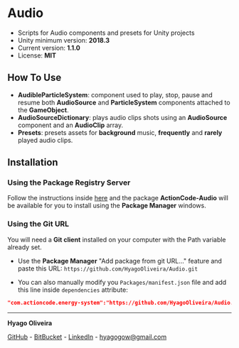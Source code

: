 # Audio

* Scripts for Audio components and presets for Unity projects
* Unity minimum version: **2018.3**
* Current version: **1.1.0**
* License: **MIT**

## How To Use

* **AudibleParticleSystem**: component used to play, stop, pause and resume both **AudioSource** and **ParticleSystem** components attached to the **GameObject**.
* **AudioSourceDictionary**: plays audio clips shots using an **AudioSource** component and an **AudioClip** array.
* **Presets**: presets assets for **background** music, **frequently** and **rarely** played audio clips.

## Installation

### Using the Package Registry Server

Follow the instructions inside [here](https://cutt.ly/ukvj1c8) and the package **ActionCode-Audio** 
will be available for you to install using the **Package Manager** windows.

### Using the Git URL

You will need a **Git client** installed on your computer with the Path variable already set. 

- Use the **Package Manager** "Add package from git URL..." feature and paste this URL: `https://github.com/HyagoOliveira/Audio.git`

- You can also manually modify you `Packages/manifest.json` file and add this line inside `dependencies` attribute: 

```json
"com.actioncode.energy-system":"https://github.com/HyagoOliveira/Audio.git"
```

---

**Hyago Oliveira**

[GitHub](https://github.com/HyagoOliveira) -
[BitBucket](https://bitbucket.org/HyagoGow/) -
[LinkedIn](https://www.linkedin.com/in/hyago-oliveira/) -
<hyagogow@gmail.com>